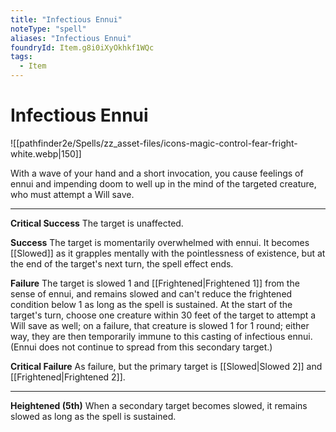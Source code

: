 ```yaml
---
title: "Infectious Ennui"
noteType: "spell"
aliases: "Infectious Ennui"
foundryId: Item.g8i0iXyOkhkf1WQc
tags:
  - Item
---
```


# Infectious Ennui
![[pathfinder2e/Spells/zz_asset-files/icons-magic-control-fear-fright-white.webp|150]]

With a wave of your hand and a short invocation, you cause feelings of ennui and impending doom to well up in the mind of the targeted creature, who must attempt a Will save.

* * *

**Critical Success** The target is unaffected.

**Success** The target is momentarily overwhelmed with ennui. It becomes [[Slowed]] as it grapples mentally with the pointlessness of existence, but at the end of the target's next turn, the spell effect ends.

**Failure** The target is slowed 1 and [[Frightened|Frightened 1]] from the sense of ennui, and remains slowed and can't reduce the frightened condition below 1 as long as the spell is sustained. At the start of the target's turn, choose one creature within 30 feet of the target to attempt a Will save as well; on a failure, that creature is slowed 1 for 1 round; either way, they are then temporarily immune to this casting of infectious ennui. (Ennui does not continue to spread from this secondary target.)

**Critical Failure** As failure, but the primary target is [[Slowed|Slowed 2]] and [[Frightened|Frightened 2]].

* * *

**Heightened (5th)** When a secondary target becomes slowed, it remains slowed as long as the spell is sustained.
